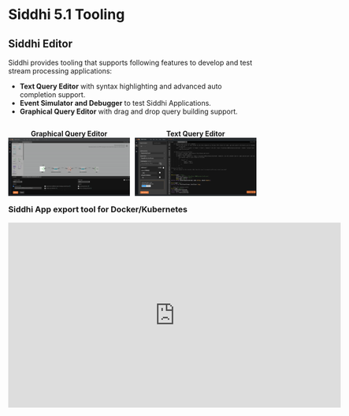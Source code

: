 # Siddhi 5.1 Tooling 

## Siddhi Editor
Siddhi provides tooling that supports following features to develop and test stream processing applications: 

* **Text Query Editor** with syntax highlighting and advanced auto completion support.
* **Event Simulator and Debugger** to test Siddhi Applications.
* **Graphical Query Editor** with drag and drop query building support.

<div>
    <p style="width: 49%;float:left;text-align: center;">
        <b>Graphical Query Editor</b>
        <img alt="" src="/images/editor/graphical-editor.png" title="Graphical Query Editor">
    </p>
    <p style="float:right;width:49%;text-align: center;">
        <b>Text Query Editor</b>
        <img alt="" src="/images/editor/source-editor.png" title="Source Editor">
    </p>
</div>


### Siddhi App export tool for Docker/Kubernetes 

<iframe width="675" height="375" src="https://www.youtube.com/embed/e7xo2pO0DXg" frameborder="0" allow="accelerometer; autoplay; encrypted-media; gyroscope; picture-in-picture" allowfullscreen></iframe>
